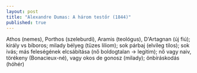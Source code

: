 ```yaml
---
layout: post
title: "Alexandre Dumas: A három testőr (1844)"
published: true
---
```


Athos (nemes), Porthos (szeleburdi), Aramis (teológus), D'Artagnan (új fiú); király vs bíboros; milady bélyeg (tüzes liliom); sok párbaj (elvileg tilos); sok ivás; más feleségének elcsábítása (nő boldogtalan -> legitim); nő vagy naiv, törékeny (Bonacieux-né), vagy okos de gonosz (milady); önbíráskodás (hóhér)
